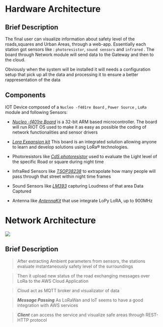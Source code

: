 
# Hardware Architecture

## Brief Description
The final user can visualize information about safety level of the roads,squares and Urban Areas, through a web-app. Essentially each station got sensors like : `photoresistor`, `sound sensors` and `infrared` . The board through Network module will send data to the Gateway and then to the cloud.
  
Obviously when the system will be installed it will needs a configuration setup that pick up all the data and processing it to ensure a better rappresentation of the data


## Components

IOT Device composed of a `Nucleo -f401re Board` , `Power Source` , `LoRa` module and following Sensors:

- [*Nucleo -f401re Board*](https://www.st.com/en/evaluation-tools/nucleo-f401re.html) is a 32-bit ARM based microcontroller. The board will run RIOT OS used to make it as easy as possible the coding of network functionalities and sensor drivers

- [*Lora Expansion kit*](https://www.st.com/en/evaluation-tools/i-nucleo-lrwan1.html) This board is an integrated solution allowing anyone to learn and develop solutions using LoRa® technologies.

- Photoresistors like [*CdS photoresistor*](https://www.adafruit.com/product/161) used to evaluate the Light level of the specific Road or square during night time

- InfraRed Sensors like [*TSOP38238*](https://www.adafruit.com/product/157) to extrapolate how many people will pass through that street within night time frames

- Sound Sensors like [*LM393*](https://components101.com/modules/lm393-sound-detection-sensor-module) capturing Loudness of that area Data Captured 

- Antenna like [*AntennaKit*](https://www.adafruit.com/product/3340) that use integrate LoPy LoRA, up to 900MHz 


# Network Architecture

![](https://github.com/nardoz-dev/projectName/blob/main/docs/sharedpictures/IoTDiagram.png)

## Brief Description
> After extracting Ambient parameters from sensors, the stations evaluate instantaneously safety level of the surroundings

> Then it upload new status of the road exchanging messages over LoRa to the AWS Cloud Application

> Cloud act as MQTT broker and visualizator of data

> ***Message Passing*** As LoRaWan and IoT seems to have a good integration with AWS services


> ***Client*** can access the service and visualize safe areas through REST-HTTP protocol

